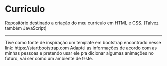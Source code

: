 # Currículo
Repositório destinado a criação do meu currículo em HTML e CSS. (Talvez também JavaScript)
<hr>
Tive como fonte de inspiração um template em bootstrap encontrado nesse link: https://startbootstrap.com
Adaptei as informações de acordo com as minhas pessoas e pretendo usar ele pra dicionar algumas animações no futuro, vai ser como um ambiente de teste. 
